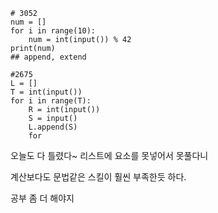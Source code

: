 ```
# 3052
num = []
for i in range(10):
    num = int(input()) % 42
print(num)
## append, extend
```

```
#2675
L = []
T = int(input())
for i in range(T):
    R = int(input())
    S = input()
    L.append(S)
    for 
```

오늘도 다 틀렸다~ 리스트에 요소를 못넣어서 못풀다니

계산보다도 문법같은 스킬이 훨씬 부족한듯 하다.

공부 좀 더 해야지